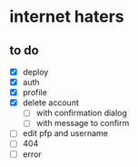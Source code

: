 # internet haters

## to do

- [x] deploy
- [x] auth
- [x] profile
- [x] delete account
  - [ ] with confirmation dialog
  - [ ] with message to confirm
- [ ] edit pfp and username
- [ ] 404
- [ ] error
